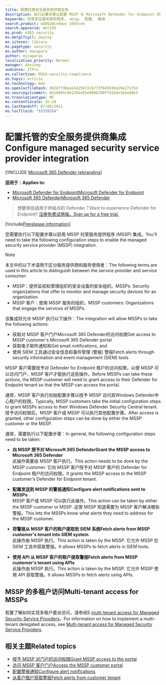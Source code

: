 ```yaml
---
title: 配置托管安全服务提供商支持
description: 执行必要步骤以配置 MSSP 与 Microsoft Defender for Endpoint 的集成
keywords: 托管安全服务提供程序， mssp， 配置， 集成
search.product: eADQiWindows 10XVcnh
search.appverid: met150
ms.prod: m365-security
ms.mktglfcycl: deploy
ms.sitesec: library
ms.pagetype: security
ms.author: macapara
author: mjcaparas
localization_priority: Normal
manager: dansimp
audience: ITPro
ms.collection: M365-security-compliance
ms.topic: article
ms.technology: mde
ms.openlocfilehash: d82bffd6eea54256f2c6773f843030a19e27275d
ms.sourcegitcommit: 0d1b065c94125b495e9886200f7918de3bda40b3
ms.translationtype: MT
ms.contentlocale: zh-CN
ms.lasthandoff: 07/08/2021
ms.locfileid: "53339354"
---
```

# <a name="configure-managed-security-service-provider-integration"></a><span data-ttu-id="dabd2-104">配置托管的安全服务提供商集成</span><span class="sxs-lookup"><span data-stu-id="dabd2-104">Configure managed security service provider integration</span></span>

[!INCLUDE [Microsoft 365 Defender rebranding](../../includes/microsoft-defender.md)]

<span data-ttu-id="dabd2-105">**适用于：**</span><span class="sxs-lookup"><span data-stu-id="dabd2-105">**Applies to:**</span></span>
- [<span data-ttu-id="dabd2-106">Microsoft Defender for Endpoint</span><span class="sxs-lookup"><span data-stu-id="dabd2-106">Microsoft Defender for Endpoint</span></span>](https://go.microsoft.com/fwlink/p/?linkid=2154037)
- [<span data-ttu-id="dabd2-107">Microsoft 365 Defender</span><span class="sxs-lookup"><span data-stu-id="dabd2-107">Microsoft 365 Defender</span></span>](https://go.microsoft.com/fwlink/?linkid=2118804)

><span data-ttu-id="dabd2-108">想要体验适用于终结点的 Defender？</span><span class="sxs-lookup"><span data-stu-id="dabd2-108">Want to experience Defender for Endpoint?</span></span> [<span data-ttu-id="dabd2-109">注册免费试用版。</span><span class="sxs-lookup"><span data-stu-id="dabd2-109">Sign up for a free trial.</span></span>](https://www.microsoft.com/microsoft-365/windows/microsoft-defender-atp?ocid=docs-mssp-support-abovefoldlink)
 
[!include[Prerelease information](../../includes/prerelease.md)]

<span data-ttu-id="dabd2-110">您需要执行以下配置步骤以启用 MSSP 托管服务提供程序 (MSSP) 集成。</span><span class="sxs-lookup"><span data-stu-id="dabd2-110">You'll need to take the following configuration steps to enable the managed security service provider (MSSP) integration.</span></span>

>[!NOTE]
><span data-ttu-id="dabd2-111">本文中的以下术语用于区分服务提供商和服务使用者：</span><span class="sxs-lookup"><span data-stu-id="dabd2-111">The following terms are used in this article to distinguish between the service provider and service consumer:</span></span>
> - <span data-ttu-id="dabd2-112">MSSP：提供监视和管理组织的安全设备的安全组织。</span><span class="sxs-lookup"><span data-stu-id="dabd2-112">MSSPs: Security organizations that offer to monitor and manage security devices for an organization.</span></span>
> - <span data-ttu-id="dabd2-113">MSSP 客户：使用 MSSP 服务的组织。</span><span class="sxs-lookup"><span data-stu-id="dabd2-113">MSSP customers: Organizations that engage the services of MSSPs.</span></span>

<span data-ttu-id="dabd2-114">该集成将允许 MSSP 执行以下操作：</span><span class="sxs-lookup"><span data-stu-id="dabd2-114">The integration will allow MSSPs to take the following actions:</span></span>

- <span data-ttu-id="dabd2-115">获取对 MSSP 客户门户Microsoft 365 Defender的访问权限</span><span class="sxs-lookup"><span data-stu-id="dabd2-115">Get access to MSSP customer's Microsoft 365 Defender portal</span></span>
- <span data-ttu-id="dabd2-116">获取电子邮件通知和</span><span class="sxs-lookup"><span data-stu-id="dabd2-116">Get email notifications, and</span></span> 
- <span data-ttu-id="dabd2-117">使用 SIEM 工具通过安全信息和事件管理 (警报) 警报</span><span class="sxs-lookup"><span data-stu-id="dabd2-117">Fetch alerts through security information and event management (SIEM) tools</span></span>

<span data-ttu-id="dabd2-118">MSSP 客户需要授予对 Defender for Endpoint 租户的访问权限，以便 MSSP 可以访问门户，MSSP 客户才能执行这些操作。</span><span class="sxs-lookup"><span data-stu-id="dabd2-118">Before MSSPs can take these actions, the MSSP customer will need to grant access to their Defender for Endpoint tenant so that the MSSP can access the portal.</span></span> 
 

<span data-ttu-id="dabd2-119">通常，MSSP 客户执行初始配置步骤以授予 MSSP 访问其Windows Defender中心租户的权限。</span><span class="sxs-lookup"><span data-stu-id="dabd2-119">Typically, MSSP customers take the initial configuration steps to grant MSSPs access to their Windows Defender Security Central tenant.</span></span> <span data-ttu-id="dabd2-120">授予访问权限后，MSSP 客户或 MSSP 可以执行其他配置步骤。</span><span class="sxs-lookup"><span data-stu-id="dabd2-120">After access is granted, other configuration steps can be done by either the MSSP customer or the MSSP.</span></span>


<span data-ttu-id="dabd2-121">通常，需要执行以下配置步骤：</span><span class="sxs-lookup"><span data-stu-id="dabd2-121">In general, the following configuration steps need to be taken:</span></span>


- <span data-ttu-id="dabd2-122">**向 MSSP 授予对 Microsoft 365 Defender**</span><span class="sxs-lookup"><span data-stu-id="dabd2-122">**Grant the MSSP access to Microsoft 365 Defender**</span></span> <br>
<span data-ttu-id="dabd2-123">此操作需要由 MSSP 客户执行。</span><span class="sxs-lookup"><span data-stu-id="dabd2-123">This action needs to be done by the MSSP customer.</span></span> <span data-ttu-id="dabd2-124">它向 MSSP 客户授予对 MSSP 客户的 Defender for Endpoint 租户的访问权限。</span><span class="sxs-lookup"><span data-stu-id="dabd2-124">It grants the MSSP access to the MSSP customer's Defender for Endpoint tenant.</span></span>
 

- <span data-ttu-id="dabd2-125">**配置发送到 MSSP 的警报通知**</span><span class="sxs-lookup"><span data-stu-id="dabd2-125">**Configure alert notifications sent to MSSPs**</span></span> <br>
<span data-ttu-id="dabd2-126">MSSP 客户或 MSSP 可以执行此操作。</span><span class="sxs-lookup"><span data-stu-id="dabd2-126">This action can be taken by either the MSSP customer or MSSP.</span></span> <span data-ttu-id="dabd2-127">这使 MSSP 知道需要为 MSSP 客户解决哪些警报。</span><span class="sxs-lookup"><span data-stu-id="dabd2-127">This lets the MSSPs know what alerts they need to address for the MSSP customer.</span></span>

- <span data-ttu-id="dabd2-128">**将警报从 MSSP 客户的租户提取到 SIEM 系统**</span><span class="sxs-lookup"><span data-stu-id="dabd2-128">**Fetch alerts from MSSP customer's tenant into SIEM system**</span></span> <br> <span data-ttu-id="dabd2-129">此操作由 MSSP 执行。</span><span class="sxs-lookup"><span data-stu-id="dabd2-129">This action is taken by the MSSP.</span></span> <span data-ttu-id="dabd2-130">它允许 MSSP 在 SIEM 工具中获取警报。</span><span class="sxs-lookup"><span data-stu-id="dabd2-130">It allows MSSPs to fetch alerts in SIEM tools.</span></span>

- <span data-ttu-id="dabd2-131">**使用 API 从 MSSP 客户的租户提取警报**</span><span class="sxs-lookup"><span data-stu-id="dabd2-131">**Fetch alerts from MSSP customer's tenant using APIs**</span></span> <br>
<span data-ttu-id="dabd2-132">此操作由 MSSP 执行。</span><span class="sxs-lookup"><span data-stu-id="dabd2-132">This action is taken by the MSSP.</span></span> <span data-ttu-id="dabd2-133">它允许 MSSP 使用 API 获取警报。</span><span class="sxs-lookup"><span data-stu-id="dabd2-133">It allows MSSPs to fetch alerts using APIs.</span></span>

## <a name="multi-tenant-access-for-mssps"></a><span data-ttu-id="dabd2-134">MSSP 的多租户访问</span><span class="sxs-lookup"><span data-stu-id="dabd2-134">Multi-tenant access for MSSPs</span></span>
<span data-ttu-id="dabd2-135">若要了解如何实现多租户委派访问，请参阅S [multi-tenant access for Managed Security Service Providers](https://techcommunity.microsoft.com/t5/microsoft-defender-atp/multi-tenant-access-for-managed-security-service-providers/ba-p/1533440)。</span><span class="sxs-lookup"><span data-stu-id="dabd2-135">For information on how to implement a multi-tenant delegated access, see [Multi-tenant access for Managed Security Service Providers](https://techcommunity.microsoft.com/t5/microsoft-defender-atp/multi-tenant-access-for-managed-security-service-providers/ba-p/1533440).</span></span>



## <a name="related-topics"></a><span data-ttu-id="dabd2-136">相关主题</span><span class="sxs-lookup"><span data-stu-id="dabd2-136">Related topics</span></span>
- [<span data-ttu-id="dabd2-137">授予 MSSP 对门户的访问权限</span><span class="sxs-lookup"><span data-stu-id="dabd2-137">Grant MSSP access to the portal</span></span>](grant-mssp-access.md)
- [<span data-ttu-id="dabd2-138">访问 MSSP 客户门户</span><span class="sxs-lookup"><span data-stu-id="dabd2-138">Access the MSSP customer portal</span></span>](access-mssp-portal.md)
- [<span data-ttu-id="dabd2-139">配置警报通知</span><span class="sxs-lookup"><span data-stu-id="dabd2-139">Configure alert notifications</span></span>](configure-mssp-notifications.md)
- [<span data-ttu-id="dabd2-140">从客户租户获取警报</span><span class="sxs-lookup"><span data-stu-id="dabd2-140">Fetch alerts from customer tenant</span></span>](fetch-alerts-mssp.md)

